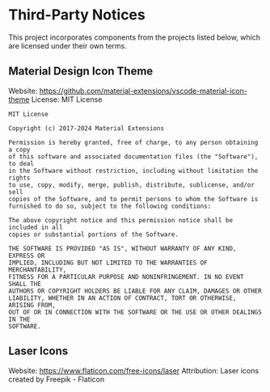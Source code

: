 # Third-Party Notices

This project incorporates components from the projects listed below, which are licensed under their own terms.

## Material Design Icon Theme

Website: https://github.com/material-extensions/vscode-material-icon-theme
License: MIT License

```
MIT License

Copyright (c) 2017-2024 Material Extensions

Permission is hereby granted, free of charge, to any person obtaining a copy
of this software and associated documentation files (the "Software"), to deal
in the Software without restriction, including without limitation the rights
to use, copy, modify, merge, publish, distribute, sublicense, and/or sell
copies of the Software, and to permit persons to whom the Software is
furnished to do so, subject to the following conditions:

The above copyright notice and this permission notice shall be included in all
copies or substantial portions of the Software.

THE SOFTWARE IS PROVIDED "AS IS", WITHOUT WARRANTY OF ANY KIND, EXPRESS OR
IMPLIED, INCLUDING BUT NOT LIMITED TO THE WARRANTIES OF MERCHANTABILITY,
FITNESS FOR A PARTICULAR PURPOSE AND NONINFRINGEMENT. IN NO EVENT SHALL THE
AUTHORS OR COPYRIGHT HOLDERS BE LIABLE FOR ANY CLAIM, DAMAGES OR OTHER
LIABILITY, WHETHER IN AN ACTION OF CONTRACT, TORT OR OTHERWISE, ARISING FROM,
OUT OF OR IN CONNECTION WITH THE SOFTWARE OR THE USE OR OTHER DEALINGS IN THE
SOFTWARE.
```

## Laser Icons

Website: https://www.flaticon.com/free-icons/laser
Attribution: Laser icons created by Freepik - Flaticon 